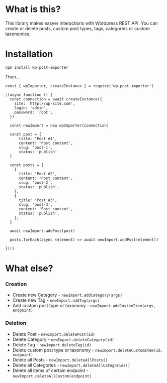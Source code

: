# What is this?

This library makes easyer interactions with Wordpress REST API. You can create or delete posts, custom post types, tags, categories or custom taxonomies.

# Installation

`npm install wp-post-importer`

Then...

```
const { wpImporter, createInstance } = require('wp-post-importer')

;(async function () {
  const connection = await createInstance({
    site: 'http://wp-site.com',
    login: 'admin',
    password: 'root',
  })

  const newImport = new wpImporter(connection)

  const post = {
      title: 'Post #1',
      content: 'Post content',
      slug: 'post-1',
      status: 'publish'
  }

  const posts = [
    {
      title: 'Post #2',
      content: 'Post content',
      slug: 'post-2',
      status: 'publish',
    },
    {
      title: 'Post #3',
      slug: 'post-3',
      content: 'Post content',
      status: 'publish',
    },
  ]

  await newImport.addPost(post)

  posts.forEach(async (element) => await newImport.addPost(element))

})()

```

# What else?

### Creation

- Create new Category - `newImport.addCategory(args)`
- Create new Tag - `newImport.addTag(args)`
- Add custom post type or taxonomy - `newImport.addCustomItem(args, endpoint)`

### Deletion

- Delete Post - `newImport.deletePost(id)`
- Delete Category - `newImport.deleteCategory(id)`
- Delete Tag - `newImport.deleteTag(id)`
- Delete custom post type or taxonomy - `newImport.deleteCustomItem(id, endpoint)`
- Delete all Posts - `newImport.deleteAllPosts()`
- Delete all Categories - `newImport.deleteAllCategories()`
- Delete all items of certain endpoint - `newImport.deleteAllCustom(endpoint)`
